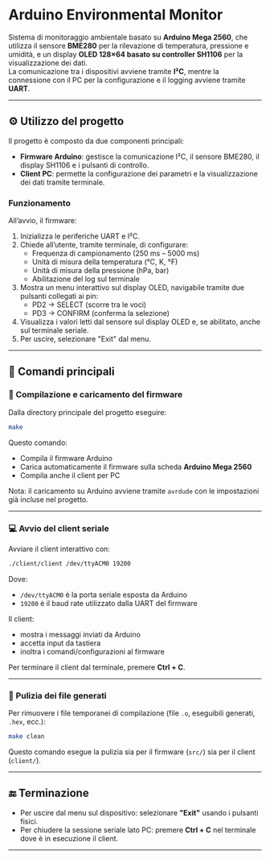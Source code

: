 # Arduino Environmental Monitor

Sistema di monitoraggio ambientale basato su **Arduino Mega 2560**, che utilizza il sensore **BME280** per la rilevazione di temperatura, pressione e umidità, e un display **OLED 128×64 basato su controller SH1106** per la visualizzazione dei dati.  
La comunicazione tra i dispositivi avviene tramite **I²C**, mentre la connessione con il PC per la configurazione e il logging avviene tramite **UART**.

---

## ⚙️ Utilizzo del progetto

Il progetto è composto da due componenti principali:

- **Firmware Arduino**: gestisce la comunicazione I²C, il sensore BME280, il display SH1106 e i pulsanti di controllo.  
- **Client PC**: permette la configurazione dei parametri e la visualizzazione dei dati tramite terminale.

### Funzionamento

All’avvio, il firmware:
1. Inizializza le periferiche UART e I²C.  
2. Chiede all’utente, tramite terminale, di configurare:
   - Frequenza di campionamento (250 ms – 5000 ms)  
   - Unità di misura della temperatura (°C, K, °F)  
   - Unità di misura della pressione (hPa, bar)  
   - Abilitazione del log sul terminale  
3. Mostra un menu interattivo sul display OLED, navigabile tramite due pulsanti collegati ai pin:
   - PD2 → SELECT (scorre tra le voci)  
   - PD3 → CONFIRM (conferma la selezione)  
4. Visualizza i valori letti dal sensore sul display OLED e, se abilitato, anche sul terminale seriale.  
5. Per uscire, selezionare "Exit" dal menu.

---

## 🧰 Comandi principali

### 🔨 Compilazione e caricamento del firmware

Dalla directory principale del progetto eseguire:

```bash
make
```

Questo comando:
- Compila il firmware Arduino   
- Carica automaticamente il firmware sulla scheda **Arduino Mega 2560**  
- Compila anche il client per PC   

Nota: il caricamento su Arduino avviene tramite `avrdude` con le impostazioni già incluse nel progetto.

---

### 💻 Avvio del client seriale

Avviare il client interattivo con:

```bash
./client/client /dev/ttyACM0 19200
```

Dove:
- `/dev/ttyACM0` è la porta seriale esposta da Arduino  
- `19200` è il baud rate utilizzato dalla UART del firmware  

Il client:
- mostra i messaggi inviati da Arduino  
- accetta input da tastiera  
- inoltra i comandi/configurazioni al firmware  

Per terminare il client dal terminale, premere **Ctrl + C**.

---

### 🧹 Pulizia dei file generati

Per rimuovere i file temporanei di compilazione (file `.o`, eseguibili generati, `.hex`, ecc.):

```bash
make clean
```

Questo comando esegue la pulizia sia per il firmware (`src/`) sia per il client (`client/`).

---

## 🔚 Terminazione

- Per uscire dal menu sul dispositivo: selezionare **"Exit"** usando i pulsanti fisici.  
- Per chiudere la sessione seriale lato PC: premere **Ctrl + C** nel terminale dove è in esecuzione il client.

---




